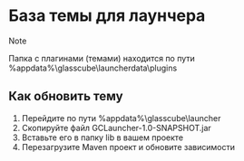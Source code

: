# База темы для лаунчера
> [!NOTE]
> Папка с плагинами (темами) находится по пути %appdata%\glasscube\launcherdata\plugins

## Как обновить тему
  1. Перейдите по пути %appdata%\glasscube\launcher
  2. Скопируйте файл GCLauncher-1.0-SNAPSHOT.jar
  3. Вставьте его в папку lib в вашем проекте
  3. Перезагрузите Maven проект и обновите зависимости
